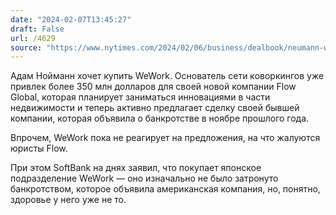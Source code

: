 ```yaml
---
date: "2024-02-07T13:45:27"
draft: False
url: /4629
source: "https://www.nytimes.com/2024/02/06/business/dealbook/neumann-wework-takeover.html"
---
```


Адам Нойманн хочет купить WeWork. Основатель сети коворкингов уже привлек более 350 млн долларов для своей новой компании Flow Global, которая планирует заниматься инновациями в части недвижимости и теперь активно предлагает сделку своей бывшей компании, которая объявила о банкротстве в ноябре прошлого года.

Впрочем, WeWork пока не реагирует на предложения, на что жалуются юристы Flow. 

При этом SoftBank на днях заявил, что покупает японское подразделение WeWork — оно изначально не было затронуто банкротством, которое объявила американская компания, но, понятно, здоровье у него уже не то.
